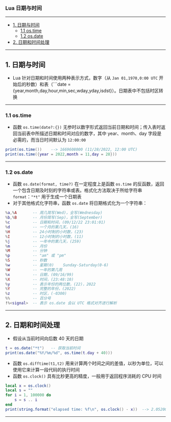 ### Lua 日期与时间

---
- [1. 日期与时间](#1-日期与时间)
	- [1.1 os.time](#11-ostime)
	- [1.2 os.date](#12-osdate)
- [2. 日期和时间处理](#2-日期和时间处理)


---
## 1. 日期与时间

- Lua 针对日期和时间使用两种表示方式，数字（从 ```Jan 01,1970,0:00 UTC``` 开始后的秒数）和表（```date = {year,month,day,hour,min,sec,wday,yday,isdst}）。日期表中不包括时区转换

---
### 1.1 os.time

- 函数 ```os.time(date?:{})``` 无参时以数字形式返回当前日期和时间；传入表时返回当前表中所描述日期和时间对应的数字，其中 year、month、day 字段是必需的，而当日时间默认为 ```12:00:00```

```lua
print(os.time())	--> 1669608000 (11/28/2022, 12:00 UTC)
print(os.time({year = 2022,month = 11,day = 28}))
```

---
### 1.2 os.date

- 函数 ```os.date(format, time?)``` 在一定程度上是函数 ```os.time``` 的反函数，返回一个包含日期及时刻的字符串或表。格式化方法取决于所给字符串 ```format```：```"*t"``` 用于生成一个日期表
- 对于其他格式化字符串，函数 ```os.date``` 将日期格式化为一个字符串：

```lua
%a,%A		-- 周几简写(Wed)，全写(Wednesday)
%b,%B		-- 月份简写(Sep)，全写(September)
%c			-- 日期和时间，(09/12/22 23:01:01)
%d			-- 一个月的第几天，(16)
%H			-- 24小时制的小时数，(23)
%I			-- 12小时制的小时数，(11)
%j			-- 一年中的第几天，(259)
%m			-- 月份
%M			-- 分钟
%p			-- "am" 或 "pm"
%S			-- 秒数
%w			-- 星期(0)	Sunday-Saturday(0-6)
%W			-- 一年的第几周
%x			-- 日期，(09/16/99)
%X			-- 时间，(23:48:10)
%y			-- 表示年份的两位数，(22)，2022
%Y			-- 完整的年份，(2022)
%z			-- 时区，(-0300)
%%			-- 百分号
!%<signal>	-- 表示 os.date 会以 UTC 格式对齐进行解析
```

---
## 2. 日期和时间处理

- 假设从当前时间向后数 40 天的日期

```lua
t = os.date("*t")	-- 获取当前时间
print(os.date("%Y/%m/%d", os.time(t.day + 40)))
```

- 函数 ```os.difftime(t1,t2)``` 用来计算两个时间之间的差值，以秒为单位，可以使用它来计算一段代码的执行时间
- 函数 ```os.clock()``` 具有比秒更高的精度，一般用于返回程序消耗的 CPU 时间

```lua
local x = os.clock()
local s = ""
for i = 1, 100000 do
	s = s .. i
end
print(string.format("elapsed time: %f\n", os.clock() - x))	--> 2.052000
```

---